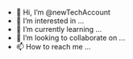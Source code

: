 - 👋 Hi, I’m @newTechAccount
- 👀 I’m interested in ...
- 🌱 I’m currently learning ...
- 💞️ I’m looking to collaborate on ...
- 📫 How to reach me ...

<!---
newTechAccount/newTechAccount is a ✨ special ✨ repository because its `README.md` (this file) appears on your GitHub profile.
You can click the Preview link to take a look at your changes.
--->
